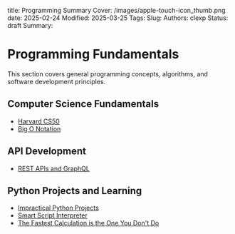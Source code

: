 title: Programming Summary
Cover: /images/apple-touch-icon_thumb.png
date: 2025-02-24
Modified: 2025-03-25
Tags:
Slug:
Authors: clexp
Status: draft
Summary:

# Programming Fundamentals

This section covers general programming concepts, algorithms, and software development principles.

## Computer Science Fundamentals

- [Harvard CS50](Harvard%20CS50.md)
- [Big O Notation](Big%200%20and%20notation.md)

## API Development

- [REST APIs and GraphQL](REST%20APIs%20and%20Graph%20QL.md)

## Python Projects and Learning

- [Impractical Python Projects](Impractical%20Python%20Projects.md)
- [Smart Script Interpreter](Smart%20script%20interpreter%20does%20it%20for%20you.md)
- [The Fastest Calculation is the One You Don't Do](The%20fastest%20calculation%20is%20the%20one%20you%20don't%20do.md)
